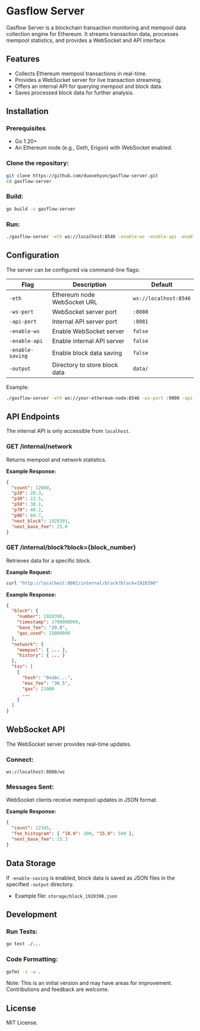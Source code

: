 # Gasflow Server

Gasflow Server is a blockchain transaction monitoring and mempool data collection engine for Ethereum. It streams transaction data, processes mempool statistics, and provides a WebSocket and API interface.

## Features
- Collects Ethereum mempool transactions in real-time.
- Provides a WebSocket server for live transaction streaming.
- Offers an internal API for querying mempool and block data.
- Saves processed block data for further analysis.

## Installation
### Prerequisites
- Go 1.20+
- An Ethereum node (e.g., Geth, Erigon) with WebSocket enabled.

### Clone the repository:
```sh
git clone https://github.com/duoxehyon/gasflow-server.git
cd gasflow-server
```

### Build:
```sh
go build -o gasflow-server
```

### Run:
```sh
./gasflow-server -eth ws://localhost:8546 -enable-ws -enable-api -enable-saving
```

## Configuration
The server can be configured via command-line flags:

| Flag             | Description                                    | Default                     |
|-----------------|--------------------------------|-----------------------------|
| `-eth`          | Ethereum node WebSocket URL            | `ws://localhost:8546`       |
| `-ws-port`      | WebSocket server port                 | `:8080`                     |
| `-api-port`     | Internal API server port             | `:8081`                     |
| `-enable-ws`    | Enable WebSocket server            | `false`                     |
| `-enable-api`   | Enable internal API server        | `false`                     |
| `-enable-saving`| Enable block data saving        | `false`                     |
| `-output`       | Directory to store block data    | `data/`                     |

Example:
```sh
./gasflow-server -eth ws://your-ethereum-node:8546 -ws-port :9000 -api-port :9001 -enable-ws -enable-api -enable-saving -output storage/
```

## API Endpoints
The internal API is only accessible from `localhost`.

### **GET /internal/network**
Returns mempool and network statistics.

**Example Response:**
```json
{
  "count": 12000,
  "p10": 20.3,
  "p30": 22.5,
  "p50": 30.1,
  "p70": 40.2,
  "p90": 60.7,
  "next_block": 1928391,
  "next_base_fee": 25.0
}
```

### **GET /internal/block?block={block_number}**
Retrieves data for a specific block.

**Example Request:**
```sh
curl "http://localhost:8081/internal/block?block=1928390"
```

**Example Response:**
```json
{
  "block": {
    "number": 1928390,
    "timestamp": 1700000000,
    "base_fee": "20.0",
    "gas_used": 15000000
  },
  "network": {
    "mempool": { ... },
    "history": { ... }
  },
  "txs": [
    {
      "hash": "0xabc...",
      "max_fee": "30.5",
      "gas": 21000
      ...
    }
  ]
}
```

## WebSocket API
The WebSocket server provides real-time updates.

### **Connect:**
```
ws://localhost:8080/ws
```

### **Messages Sent:**
WebSocket clients receive mempool updates in JSON format.

**Example Response:**
```json
{
  "count": 12345,
  "fee_histogram": { "10.0": 200, "15.0": 500 },
  "next_base_fee": 25.3
}
```

## Data Storage
If `-enable-saving` is enabled, block data is saved as JSON files in the specified `-output` directory.

- Example file: `storage/block_1928390.json`

## Development
### Run Tests:
```sh
go test ./...
```

### Code Formatting:
```sh
gofmt -s -w .
```

Note: This is an initial version and may have areas for improvement. Contributions and feedback are welcome.

## License
MIT License.
